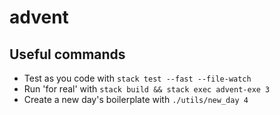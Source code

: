 # advent

## Useful commands

* Test as you code with `stack test --fast --file-watch`
* Run 'for real' with `stack build && stack exec advent-exe 3`
* Create a new day's boilerplate with `./utils/new_day 4`
